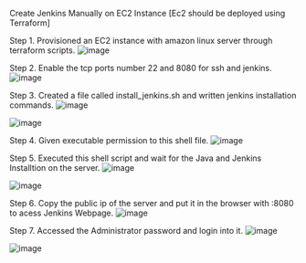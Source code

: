 Create Jenkins Manually on EC2 Instance [Ec2 should be deployed using Terraform]

Step 1. 
    Provisioned an EC2 instance with amazon linux server through terraform scripts.
![image](https://github.com/howdycloudyarsh/TIF_Sprint1/assets/133496386/facd9340-102f-46d7-a13e-aef0d2e5a1f7)

Step 2.
    Enable the tcp ports number 22 and 8080 for ssh and jenkins.
![image](https://github.com/howdycloudyarsh/TIF_Sprint1/assets/133496386/fd2c7c14-7ae6-4aba-8942-52f50a67e5ce)

Step 3.
    Created a file called install_jenkins.sh and written jenkins installation commands.
![image](https://github.com/howdycloudyarsh/TIF_Sprint1/assets/133496386/c7199a76-cfc5-4743-9560-b00826f6c35f)

![image](https://github.com/howdycloudyarsh/TIF_Sprint1/assets/133496386/2847ce89-c39e-4e72-acb1-c227a1e4d1e2)

Step 4.
    Given executable permission to this shell file.
![image](https://github.com/howdycloudyarsh/TIF_Sprint1/assets/133496386/828cbb67-d2ea-4db4-a804-7a622fb71fa1)

Step 5.
    Executed this shell script and wait for the Java and Jenkins Installtion on the server.
![image](https://github.com/howdycloudyarsh/TIF_Sprint1/assets/133496386/3cb135dc-089e-4dad-8802-0b15dd23ccef)

![image](https://github.com/howdycloudyarsh/TIF_Sprint1/assets/133496386/0dcdbaa9-418b-471c-812a-0db1acd4cf03)


Step 6.
    Copy the public ip of the server and put it in the browser with :8080 to acess Jenkins Webpage.
![image](https://github.com/howdycloudyarsh/TIF_Sprint1/assets/133496386/eab0497d-a238-4cbc-9e48-a49114722f65)

Step 7.
    Accessed the Administrator password and login into it.
  ![image](https://github.com/howdycloudyarsh/TIF_Sprint1/assets/133496386/fbb6c42b-0ffc-4c3f-a1d6-231ced72cacc)

  ![image](https://github.com/howdycloudyarsh/TIF_Sprint1/assets/133496386/7f46689a-fbd3-410c-b8fa-84b06d1cd2d5)

